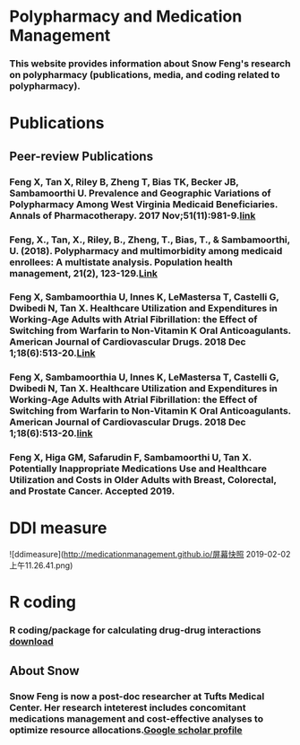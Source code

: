 # Polypharmacy and Medication Management

### This website provides information about Snow Feng's research on polypharmacy (publications, media, and coding related to polypharmacy).
# Publications
## Peer-review Publications
### Feng X, Tan X, Riley B, Zheng T, Bias TK, Becker JB, Sambamoorthi U. Prevalence and Geographic Variations of Polypharmacy Among West Virginia Medicaid Beneficiaries. Annals of Pharmacotherapy. 2017 Nov;51(11):981-9.[link](https://journals.sagepub.com/doi/abs/10.1177/1060028017717017)
### Feng, X., Tan, X., Riley, B., Zheng, T., Bias, T., & Sambamoorthi, U. (2018). Polypharmacy and multimorbidity among medicaid enrollees: A multistate analysis. Population health management, 21(2), 123-129.[Link](https://www.liebertpub.com/doi/abs/10.1089/pop.2017.0065)
### Feng X, Sambamoorthia U, Innes K, LeMastersa T, Castelli G, Dwibedi N, Tan X. Healthcare Utilization and Expenditures in Working-Age Adults with Atrial Fibrillation: the Effect of Switching from Warfarin to Non-Vitamin K Oral Anticoagulants. American Journal of Cardiovascular Drugs. 2018 Dec 1;18(6):513-20.[Link](https://link.springer.com/article/10.1007/s40256-018-0296-x)
### Feng X, Sambamoorthia U, Innes K, LeMastersa T, Castelli G, Dwibedi N, Tan X. Healthcare Utilization and Expenditures in Working-Age Adults with Atrial Fibrillation: the Effect of Switching from Warfarin to Non-Vitamin K Oral Anticoagulants. American Journal of Cardiovascular Drugs. 2018 Dec 1;18(6):513-20.[link](https://link.springer.com/article/10.1007/s10557-018-6825-7)
### Feng X, Higa GM, Safarudin F, Sambamoorthi U, Tan X. Potentially Inappropriate Medications Use and Healthcare Utilization and Costs in Older Adults with Breast, Colorectal, and Prostate Cancer. Accepted 2019.
# DDI measure
![ddimeasure](http://medicationmanagement.github.io/屏幕快照 2019-02-02 上午11.26.41.png)
# R coding
### R coding/package for calculating drug-drug interactions [download](http://medicationmangement.github.io/download.html)
## About Snow
### Snow Feng is now a post-doc researcher at Tufts Medical Center. Her research inteterest includes concomitant medications management and cost-effective analyses to optimize resource allocations.[Google scholar profile](https://scholar.google.com/citations?user=_DPlNCsAAAAJ&hl=en) 
